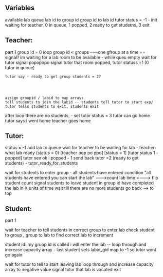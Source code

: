 ## Variables
available lab queue
lab id to group id
group id to lab id
tutor status = -1 - init waiting for teacher, 0 in queue, 1 popped, 2 ready to get studetns, 3 exit
## Teacher:
part 1
group id = 0
loop group id < groups ----one gfroup at a time == signal?
    im waiting for a lab room to be available - while queu empty wait for tutor signal
    popopopo
    signal tutor that room popped, tutor statuss =1 (0 tutor in queue)

    tutor say - ready to get group students = 2?
    
    
    

    assign groupid / labid to map arrays
    tell students to join the labid -- students tell tutor to start exp/    tutor tells students to exit, students exit

after loop
there are no students, - set tutor status = 3
tutor can go home
tutor says i went home
teacher goes home


## Tutor:
status = -1
add lab to queue
wait for teacher to be waiting for lab - teacher: what lab ready (status = 0)
[teacher pop po ppo] [status = 1]
[tutor status 1 - popped]
tutor see ok i popped - 1
send back tutor =2 (ready to get students) - tutor_ready_for_students

wait for students to enter group - all students have entered condition
"all students have entered you can start the lab" 
--->count lab time
=---> flip student count
signal students to leave 
student in group id have completed the lab in X units of time
wait till there are no more students
go back --> to top
## Student:


part 1

wait for teacher to tell students in correct group to enter lab
check student to group , group to lab to find correct lab to increment 

student id: my gruop id is called i will enter the lab
-- loop through and increase capacity array - last student sets labid_gid map to -1 so tutor wont go again

wait for tutor to tell to start leaving lab
loop through and increase capacity array to negative value
signal tutor that lab is vacated
exit


